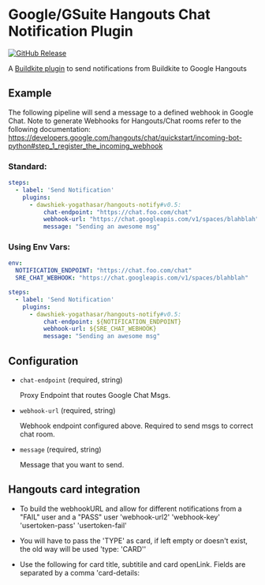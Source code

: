 # Google/GSuite Hangouts Chat Notification Plugin

[![GitHub Release](https://img.shields.io/github/v/release/dawshiek-yogathasar/hangouts-notify-buildkite-plugin.svg)](https://github.com/dawshiek-yogathasar/hangouts-notify-buildkite-plugin/releases)

A [Buildkite plugin](https://buildkite.com/docs/agent/v3/plugins) to send notifications from Buildkite to Google Hangouts

## Example

The following pipeline will send a message to a defined webhook in Google Chat. Note to generate Webhooks for Hangouts/Chat rooms refer to the following documentation: https://developers.google.com/hangouts/chat/quickstart/incoming-bot-python#step_1_register_the_incoming_webhook


### Standard:
```yaml
steps:
  - label: 'Send Notification'
    plugins:
      - dawshiek-yogathasar/hangouts-notify#v0.5:
          chat-endpoint: "https://chat.foo.com/chat"
          webhook-url: "https://chat.googleapis.com/v1/spaces/blahblah"
          message: "Sending an awesome msg"

```

### Using Env Vars:
```yaml
env:
  NOTIFICATION_ENDPOINT: "https://chat.foo.com/chat"
  SRE_CHAT_WEBHOOK: "https://chat.googleapis.com/v1/spaces/blahblah"

steps:
  - label: 'Send Notification'
    plugins:
      - dawshiek-yogathasar/hangouts-notify#v0.5:
          chat-endpoint: ${NOTIFICATION_ENDPOINT}
          webhook-url: ${SRE_CHAT_WEBHOOK}
          message: "Sending an awesome msg"

```

## Configuration

- `chat-endpoint` (required, string)

  Proxy Endpoint that routes Google Chat Msgs.

- `webhook-url` (required, string)

  Webhook endpoint configured above. Required to send msgs to correct chat room.

- `message` (required, string)

  Message that you want to send.

## Hangouts card integration

- To build the webhookURL and allow for different notifications from a "FAIL" user and a "PASS" user
  'webhook-url2'
  'webhook-key'
  'usertoken-pass'
  'usertoken-fail'

- You will have to pass the 'TYPE' as card, if left empty or doesn't exist, the old way will be used
  'type: 'CARD''

- Use the following for card title, subtitile and card openLink. Fields are separated by a comma
  'card-details: <title>, <subtitle, <build link>>'

- Pass in the row DETAILS. Each card has 3 fields separated by a comma. each card is separated by ;
  'rows: <card1title>, <card1result>, <build link>'
  OR
  'rows: <card1title>, <card1result>, <build1 link>; <card2title>, <card2result>, <build2 link>'

### TODO:
- Native Google Webhook Endpoint without proxy Endpoint (coming soon)
